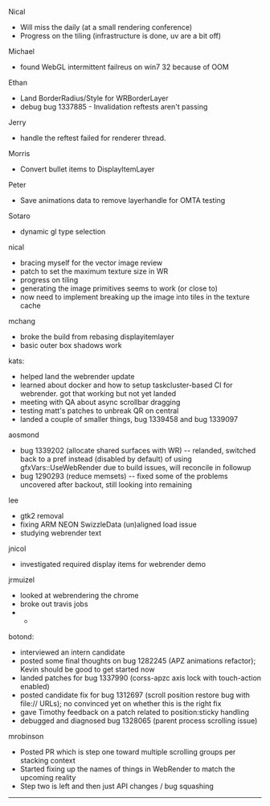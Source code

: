 Nical
* Will miss the daily (at a small rendering conference) 
* Progress on the tiling (infrastructure is done, uv are a bit off) 



Michael
* found WebGL intermittent failreus on win7 32 because of OOM

Ethan
* Land BorderRadius/Style for WRBorderLayer
* debug  bug 1337885 - Invalidation reftests aren't passing 

Jerry
* handle the reftest failed for renderer thread. 

Morris
* Convert bullet items to DisplayItemLayer

Peter
* Save animations data to remove layerhandle for OMTA testing



Sotaro
* dynamic gl type selection



nical
* bracing myself for the vector image review
* patch to set the maximum texture size in WR
* progress on tiling
* generating the image primitives seems to work (or close to)
* now need to implement breaking up the image into tiles in the texture cache



mchang
* broke the build from rebasing displayitemlayer
* basic outer box shadows work



kats:
* helped land the webrender update
* learned about docker and how to setup taskcluster-based CI for webrender. got that working but not yet landed
* meeting with QA about async scrollbar dragging
* testing matt's patches to unbreak QR on central
* landed a couple of smaller things, bug 1339458 and bug 1339097



aosmond
* bug 1339202 (allocate shared surfaces with WR) -- relanded, switched back to a pref instead (disabled by default) of using gfxVars::UseWebRender due to build issues, will reconcile in followup
* bug 1290293 (reduce memsets) -- fixed some of the problems uncovered after backout, still looking into remaining



lee
* gtk2 removal
* fixing ARM NEON SwizzleData (un)aligned load issue
* studying webrender text



jnicol
* investigated required display items for webrender demo



jrmuizel
* looked at webrendering the chrome
* broke out travis jobs
* * 


botond:
* interviewed an intern candidate 
* posted some final thoughts on bug 1282245 (APZ animations refactor); Kevin should be good to get started now 
* landed patches for bug 1337990 (corss-apzc axis lock with touch-action enabled) 
* posted candidate fix for bug 1312697 (scroll position restore bug with file:// URLs); no convinced yet on whether this is the right fix 
* gave Timothy feedback on a patch related to position:sticky handling 
* debugged and diagnosed bug 1328065 (parent process scrolling issue)



mrobinson
* Posted PR which is step one toward multiple scrolling groups per stacking context
* Started fixing up the names of things in WebRender to match the upcoming reality
* Step two is left and then just API changes / bug squashing

________________


